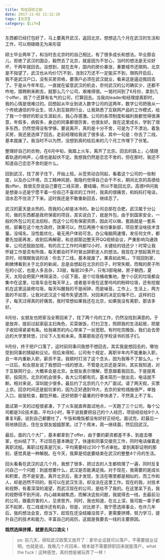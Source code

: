 ```yaml
---
title: 写在回京之前
date: 2017-11-02 11:12:10
tags: [北京]
category: [Life]
---
```


东西都已经打包好了，马上要离开武汉，返回北京，想想这几个月在武汉的生活和工作，可以用碌碌无为来形容
<!--more-->

硕士毕业两年了，和当时去北京时的自己相比，有了很多成长和想法。毕业那会儿，拒绝了武汉的国企，毅然去了北京，就是因为不甘心，当时的想法是无论好坏，干两年就回去。没想到，就在去年，国内的房价暴涨，重要城市还限购，北京是不指望了，武汉也从均价1万不到，涨到2万还不一定能买不到，限购开启后，我不是武汉户口，没有买房资格，要落户必须在武汉就业，看来这是逼迫我回去了。于是从今年年后，一直就在留意武汉的机会，奈何武汉的公司确实少，还都不咋地，猎聘刷来刷去，就那么几个公司，艰难得很。一晃时间到了6月份，拿到几个offer，挑了个还算有名气的公司，打算回去。当我向leader和经理提离职时，我的心情是很难过的。回想起从毕业到进入数字公司的这两年，数字公司把我从一个传统通信的毕业生，领入到互联网行业，让我熟悉了互联网产品的工作模式，给了我一个很好的职业生涯起点，我心存感激。公司的各项制度和福利我都觉得很满意，年假多，病假多，身边的同事都很厉害，也很友好。我在这里成长，学到了很多东西，仍然觉得没有学够。要说离开，真的是十分不舍，可是为了不漂泊，着急买房，我还是选择了回去。走前经理给我说了很多话，其中一句是：你去了二线，基本就废了。我当时不以为然，没想到真的给后来的几个月工作埋下了伏笔。

整理好自己的衣物，在6月中旬，我踏上火车，离开了北京。回去的路上，心情随着轨道的响声，心情也是起伏不定。我想我仍然是恋恋不舍的，但在那时，我还不知道自己恋恋不舍的是什么。

回到武汉，找了房子住下，开始上班。从签劳动合同起，看着这个公司的一些制度，以及办公环境，员工精神风貌，我隐约觉得自己会干不长，期间北京的高德给我offer，我很无奈说自己要在二线买房，要结婚，所以不能回北京。高德HR问我是想奋斗还是宁愿干着一份自己不喜欢的工作时，我真的很痛苦，和妈妈打电话，泪水忍不住流了下来。这时我还是不敢重新回去，继续忍了。

武汉的夏天是炎热的，而我的心却是冰冷的。新公司总部在合肥，武汉属于分公司，做的东西都是政府保密的项目，其实说白了，就是外包，由于到国家安全，一般的外包公司无法招标，而这个公司有保密资质，因此可以做。套路就是一套系统，部署在这个地方政府，效果可以，然后再换个省份重新部，项目里没啥技术含量。没域名，没性能优化，毫无用户体验可言。办公电脑网速慢，发任何文件，都要先加密再发，收到后再解密，和总部那边整天开QQ视频会议，严重影响沟通效率，公司还鼓励加班，有的员工工作时间都12小时，关键给的钱还少！时常让我怀疑工作是否有所值，每天都会时不时冒出辞职走人的想法。我现在才想起离开北京时，经理跟我说的话：你去了二线，基本就废了。果真如此啊。。下班回到家，刷微博看到关于北京的新闻，总是会想起在北京的日子，时常失眠，而租的房子所在的小区，也是人多且杂，33层，每层20多户，只有3部电梯，房子朝西，夏天，太阳会把窗户烤得滚烫，小区下面，是个垃圾桶收集地，整个小区的垃圾都会集中在这里，垃圾车会在每天早上，或者是半夜在这里呜呜的粉碎垃圾，还有挖掘机在这里运装修垃圾，每天叫醒我的不是闹钟，而是噪音。工作上，生活上，两方面的不如意，让我对武汉这个城市失望透顶，对回来的决定后悔不已，这样的日子，每天过得真的好痛苦。我时常想如果我还在北京，如果我没有离职，那该多好。


8月份，女朋友也把家当全寄回来了，找了两个月的工作，仍然没找到满意的。于是放弃，提前过起家庭主妇角色，买菜做饭，打扫卫生，照顾我的生活起居，把屋子收拾得紧紧有条。给我痛苦的内心带来了一丝宽慰。有时吃完晚饭，我们会去旁边的大学里转悠，讨论下人生和未来。羡慕那些还在学校读书的孩子们。

9月份，终于把户口落了，这时前同事问我想不想回去，其实我是想回去的，哪怕受到同事的猜疑和议论。但后来得知，公司有个规定，离职半年内不能重新入职，且一年内重新入职，薪资不变。我顿时打消了这个念头，因为我等不了那么久。十一过后，和女朋友说了我想回一线的想法，不管是北京还是深圳，其实我知道，对于互联网行业，大概率会是北京。女朋友表示理解，愿意跟着我回去。于是提离职，投简历。北京的机会很多，各大公司都有坑，基本简历一放出去，电话就不断。相对来说，深圳就少很多。最后约了北京的几个大厂面试。请了两天假，买票上京。回京时间还是挺坑爹的，因为正好遇到19大，去京的安检措施很严，单独入口，层层检查，翻包开箱，还好把那个最重的行李快递了，不然真上不了车。

面试第一天的过程很紧凑，下了火车就直奔面试地点，一天跑了三个公司，每个公司都是3论技术面，平均3小时，等于说我要把自己的个人经历，项目经验给9个人重复9遍，说到自己都要吐了，午饭和晚饭都没有好好正经吃。面试完，赶最后一班地铁回去，住在女朋友姐姐那里。过了个周末，周一继续面，然后回武汉。

最后，面的几个大厂，基本都拿到了offer，由于要的薪资都差不多，到底去哪家，也纠结了下，不过现在基本确定了。快速和同事交接完工作，同时电话催着走离职流程。离职过程真是冗长，平均需要经过30个节点审批。拿到离职证明的那刻，感觉真是一种解脱。在今天，我算是彻底要结束在武汉的整整4个月的生活。



回头看看在武汉的这几个月，我想了很多，把过去的人生都梳理了一遍，同时反复问自己一个问题：到底想要什么，武汉是否能满足我。对于现在，我需要的是成长和积累，而不是安逸，离开北京后，我才发现，生活在哪里都是相似的，而工作和人，却是迥然不同的，我可以在武汉生活，却没法在这里工作。现在的我，对技术和视野，有着深深的渴望，而武汉现在的公司，是给不了我的。在这里呆下去，我的视野得不到开阔，内心越来越焦虑，而解决这些问题，我就得去一线，去最前沿的公司，跟着厉害的人，见贤思齐。同时，我也知道，在北上深，我可能一辈子都买不起房，在二线或许还有机会，但是，对比房子，我宁愿选择事业，也许几年后，我的想法会变，但当下，趁现在还没结婚没孩子，更需要拼搏，努力学习，提升自己的技术和能力，丰富自己的阅历，这就是我要去一线的主要原因。

**既然选择拼搏，就要去风口浪尖！**

> ps: 前几天，得知武汉政策又放开了：拿毕业证就可以落户，不需要就业证明。也就是说，我晚几个月回来，根本就不需要辞职回来就能落户。what the fuck！这种感觉，真的想是被玩弄了一样！


